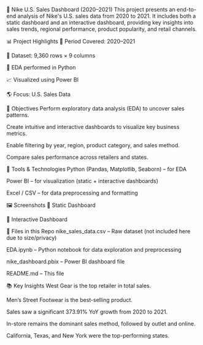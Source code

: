 🏀 Nike U.S. Sales Dashboard (2020–2021)
This project presents an end-to-end analysis of Nike's U.S. sales data from 2020 to 2021. It includes both a static dashboard and an interactive dashboard, providing key insights into sales trends, regional performance, product popularity, and retail channels.

📊 Project Highlights
📆 Period Covered: 2020–2021

🔢 Dataset: 9,360 rows × 9 columns

🐍 EDA performed in Python

📈 Visualized using Power BI

🌎 Focus: U.S. Sales Data

📌 Objectives
Perform exploratory data analysis (EDA) to uncover sales patterns.

Create intuitive and interactive dashboards to visualize key business metrics.

Enable filtering by year, region, product category, and sales method.

Compare sales performance across retailers and states.

🧪 Tools & Technologies
Python (Pandas, Matplotlib, Seaborn) – for EDA

Power BI – for visualization (static + interactive dashboards)

Excel / CSV – for data preprocessing and formatting

🖼️ Screenshots
🔹 Static Dashboard

🔹 Interactive Dashboard

📁 Files in this Repo
nike_sales_data.csv – Raw dataset (not included here due to size/privacy)

EDA.ipynb – Python notebook for data exploration and preprocessing

nike_dashboard.pbix – Power BI dashboard file

README.md – This file

📚 Key Insights
West Gear is the top retailer in total sales.

Men’s Street Footwear is the best-selling product.

Sales saw a significant 373.91% YoY growth from 2020 to 2021.

In-store remains the dominant sales method, followed by outlet and online.

California, Texas, and New York were the top-performing states.
